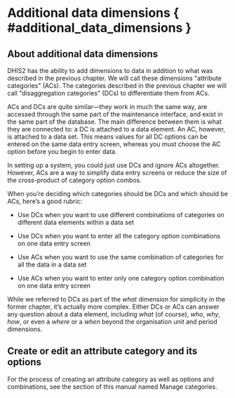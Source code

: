 # Additional data dimensions { #additional_data_dimensions } 

## About additional data dimensions

DHIS2 has the ability to add dimensions to data in addition to what was
described in the previous chapter. We will call these dimensions
"attribute categories" (ACs). The categories described in the previous
chapter we will call "disaggregation categories" (DCs) to differentiate
them from ACs.

ACs and DCs are quite similar—they work in much the same way, are
accessed through the same part of the maintenance interface, and exist
in the same part of the database. The main difference between them is
what they are connected to: a DC is attached to a data element. An AC,
however, is attached to a data set. This means values for all DC options
can be entered on the same data entry screen, whereas you must choose
the AC option before you begin to enter data.

In setting up a system, you could just use DCs and ignore ACs
altogether. However, ACs are a way to simplify data entry screens or
reduce the size of the cross-product of category option combos.

When you’re deciding which categories should be DCs and which should be
ACs, here’s a good rubric:

  - Use DCs when you want to use different combinations of categories on
    different data elements within a data set

  - Use DCs when you want to enter all the category option combinations
    on one data entry screen

  - Use ACs when you want to use the same combination of categories for
    all the data in a data set

  - Use ACs when you want to enter only one category option combination
    on one data entry screen

While we referred to DCs as part of the *what* dimension for simplicity
in the former chapter, it’s actually more complex. Either DCs or ACs can
answer any question about a data element, including *what* (of course),
*who*, *why*, *how*, or even a *where* or a *when* beyond the
organisation unit and period dimensions.

## Create or edit an attribute category and its options

For the process of creating an attribute category as well as options and
combinations, see the section of this manual named Manage categories.

